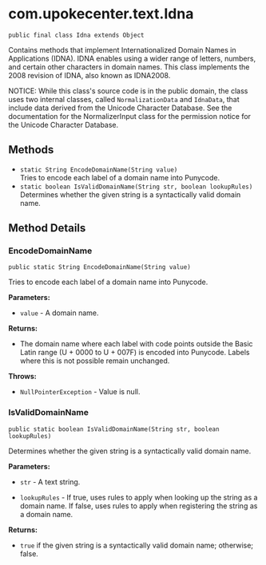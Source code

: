 # com.upokecenter.text.Idna

    public final class Idna extends Object

<p>Contains methods that implement Internationalized Domain Names in
 Applications (IDNA). IDNA enables using a wider range of letters,
 numbers, and certain other characters in domain names. This class
 implements the 2008 revision of IDNA, also known as IDNA2008.</p>
 <p>NOTICE: While this class's source code is in the public domain,
 the class uses two internal classes, called <code>NormalizationData</code>
 and <code>IdnaData</code>, that include data derived from the Unicode
 Character Database. See the documentation for the NormalizerInput
 class for the permission notice for the Unicode Character
 Database.</p>

## Methods

* `static String EncodeDomainName(String value)`<br>
 Tries to encode each label of a domain name into Punycode.
* `static boolean IsValidDomainName(String str,
                 boolean lookupRules)`<br>
 Determines whether the given string is a syntactically valid domain name.

## Method Details

### EncodeDomainName
    public static String EncodeDomainName(String value)
Tries to encode each label of a domain name into Punycode.

**Parameters:**

* <code>value</code> - A domain name.

**Returns:**

* The domain name where each label with code points outside the Basic
 Latin range (U + 0000 to U + 007F) is encoded into Punycode. Labels where
 this is not possible remain unchanged.

**Throws:**

* <code>NullPointerException</code> - Value is null.

### IsValidDomainName
    public static boolean IsValidDomainName(String str, boolean lookupRules)
Determines whether the given string is a syntactically valid domain name.

**Parameters:**

* <code>str</code> - A text string.

* <code>lookupRules</code> - If true, uses rules to apply when looking up the string
 as a domain name. If false, uses rules to apply when registering the
 string as a domain name.

**Returns:**

* <code>true</code> if the given string is a syntactically valid domain
 name; otherwise; false.
